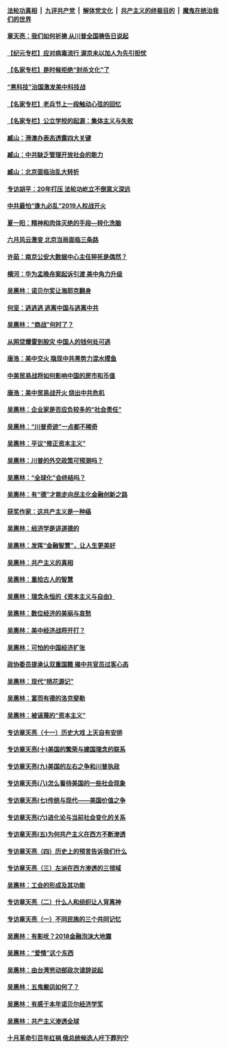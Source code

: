 

####  [法轮功真相](../../../../basic/blob/master/README.md?t=07071702) &nbsp;|&nbsp; [九评共产党](../../../../9ping.md/blob/master/README.md?t=07071702) &nbsp;|&nbsp; [解体党文化](../../../../jtdwh.md/blob/master/README.md?t=07071702)  &nbsp;|&nbsp; [共产主义的终极目的](../../../../gczydzjmd.md/blob/master/README.md?t=07071702) &nbsp;|&nbsp; [魔鬼在统治我们的世界](../../../../mgztzwmdsj.md/blob/master/README.md?t=07071702) 

#### [章天亮：我们如何祈祷 从川普全国祷告日说起](../pages/nsc423/n11944627.md?t=07071702) 

#### [【纪元专栏】应对病毒流行 渥京未以加人为先引担忧](../pages/nsc423/n11875714.md?t=07071702) 

#### [【名家专栏】是时候拒绝“封杀文化”了](../pages/nsc423/n11814093.md?t=07071702) 

#### [“黑科技”治国激发美中科技战](../pages/nsc423/n11638056.md?t=07071702) 

#### [【名家专栏】老兵节上一段触动心弦的回忆](../pages/nsc423/n11646016.md?t=07071702) 

#### [【名家专栏】公立学校的起源：集体主义与失败](../pages/nsc423/n11601833.md?t=07071702) 

#### [臧山：港澳办表态透露四大关键](../pages/nsc423/n11421628.md?t=07071702) 

#### [臧山：中共缺乏管理开放社会的能力](../pages/nsc423/n11407457.md?t=07071702) 

#### [臧山：北京面临治乱大转折](../pages/nsc423/n11406895.md?t=07071702) 

#### [专访胡平：20年打压 法轮功屹立不倒意义深远](../pages/nsc423/n11398800.md?t=07071702) 

#### [中共最怕“逢九必乱”2019人权战开火](../pages/nsc423/n11385248.md?t=07071702) 

#### [夏一阳：精神和肉体灭绝的手段—转化洗脑](../pages/nsc423/n11368250.md?t=07071702) 

#### [六月风云激变 北京当局面临三条路](../pages/nsc423/n11313668.md?t=07071702) 

#### [许茹：南京公安大数据中心主任猝死是偶然？](../pages/nsc423/n11064744.md?t=07071702) 

#### [横河：华为孟晚舟案起诉引渡 美中角力升级](../pages/nsc423/n11027230.md?t=07071702) 

#### [吴惠林：诺贝尔奖让海耶克翻身](../pages/nsc423/n10890049.md?t=07071702) 

#### [何坚：逃逃逃 逃离中国与逃离中共](../pages/nsc423/n10592891.md?t=07071702) 

#### [吴惠林：“商战”何时了？](../pages/nsc423/n10573558.md?t=07071702) 

#### [从网贷爆雷到股灾 中国人的钱何处可逃](../pages/nsc423/n10572800.md?t=07071702) 

#### [唐浩：美中交火 隐现中共黑势力混水摸鱼](../pages/nsc423/n10544040.md?t=07071702) 

#### [中美贸易战将如何影响中国的房市和币值](../pages/nsc423/n10543697.md?t=07071702) 

#### [唐浩：美中贸易战开火 烧出中共危机](../pages/nsc423/n10540126.md?t=07071702) 

#### [吴惠林：企业家是否应负较多的“社会责任”](../pages/nsc423/n10535022.md?t=07071702) 

#### [吴惠林：“川普奇迹”一点都不稀奇](../pages/nsc423/n10512808.md?t=07071702) 

#### [吴惠林：平议“修正资本主义”](../pages/nsc423/n10495724.md?t=07071702) 

#### [吴惠林：川普的外交政策可预测吗？](../pages/nsc423/n10462387.md?t=07071702) 

#### [吴惠林：“全球化”会终结吗？](../pages/nsc423/n10452838.md?t=07071702) 

#### [吴惠林：有“德”才能走向民主化金融创新之路](../pages/nsc423/n10432292.md?t=07071702) 

#### [获奖作家：这共产主义是一种癌](../pages/nsc423/n10431541.md?t=07071702) 

#### [吴惠林：经济学是讲道德的](../pages/nsc423/n10398014.md?t=07071702) 

#### [吴惠林：发挥“金融智慧”，让人生更美好](../pages/nsc423/n10375019.md?t=07071702) 

#### [吴惠林：共产主义的真相](../pages/nsc423/n10351394.md?t=07071702) 

#### [吴惠林：重拾古人的智慧](../pages/nsc423/n10337691.md?t=07071702) 

#### [吴惠林：理念永恒的《资本主义与自由》](../pages/nsc423/n10316274.md?t=07071702) 

#### [吴惠林：数位经济的美丽与哀愁](../pages/nsc423/n10292946.md?t=07071702) 

#### [吴惠林：美中经济战将开打？](../pages/nsc423/n10258825.md?t=07071702) 

#### [吴惠林：可怕的中国经济扩张](../pages/nsc423/n10219147.md?t=07071702) 

#### [政协委员提承认双重国籍 揭中共官员过客心态](../pages/nsc423/n10208809.md?t=07071702) 

#### [吴惠林：现代“桃花源记”](../pages/nsc423/n10185234.md?t=07071702) 

#### [吴惠林：富而有德的洛克斐勒](../pages/nsc423/n10142264.md?t=07071702) 

#### [吴惠林：被诬蔑的“资本主义”](../pages/nsc423/n10124816.md?t=07071702) 

#### [专访章天亮（十一）历史大戏 上天自有安排](../pages/nsc423/n10094905.md?t=07071702) 

#### [专访章天亮(十)美国的繁荣与建国理念的联系](../pages/nsc423/n10094899.md?t=07071702) 

#### [专访章天亮(九)美国的左右之争和川普执政](../pages/nsc423/n10094889.md?t=07071702) 

#### [专访章天亮(八)怎么看待美国的一些社会现象](../pages/nsc423/n10094857.md?t=07071702) 

#### [专访章天亮(七)传统与现代——美国价值之争](../pages/nsc423/n10093140.md?t=07071702) 

#### [专访章天亮(六)进化论与当前社会变化的关系](../pages/nsc423/n10092036.md?t=07071702) 

#### [专访章天亮(五)为何共产主义在西方不断渗透](../pages/nsc423/n10083620.md?t=07071702) 

#### [专访章天亮（四）历史上的预言告诉我们什么](../pages/nsc423/n10083606.md?t=07071702) 

#### [专访章天亮（三）左派在西方渗透的三领域](../pages/nsc423/n10081115.md?t=07071702) 

#### [吴惠林：工会的形成及其功能](../pages/nsc423/n10080633.md?t=07071702) 

#### [专访章天亮（二）什么人和组织让人背离神](../pages/nsc423/n10076637.md?t=07071702) 

#### [专访章天亮（一）不同民族的三个共同记忆](../pages/nsc423/n10074188.md?t=07071702) 

#### [吴惠林：有影呒？2018金融泡沫大地震](../pages/nsc423/n10040534.md?t=07071702) 

#### [吴惠林：“爱情”这个东西](../pages/nsc423/n10019423.md?t=07071702) 

#### [吴惠林：由台湾劳动部政次请辞说起](../pages/nsc423/n9979679.md?t=07071702) 

#### [吴惠林：五鬼搬运如何了？](../pages/nsc423/n9925338.md?t=07071702) 

#### [吴惠林：有感于本年诺贝尔经济学奖](../pages/nsc423/n9871883.md?t=07071702) 

#### [吴惠林：共产主义渗透全球](../pages/nsc423/n9812748.md?t=07071702) 

#### [十月革命引百年红祸 俄总统候选人吁下葬列宁](../pages/nsc423/n9810182.md?t=07071702) 

